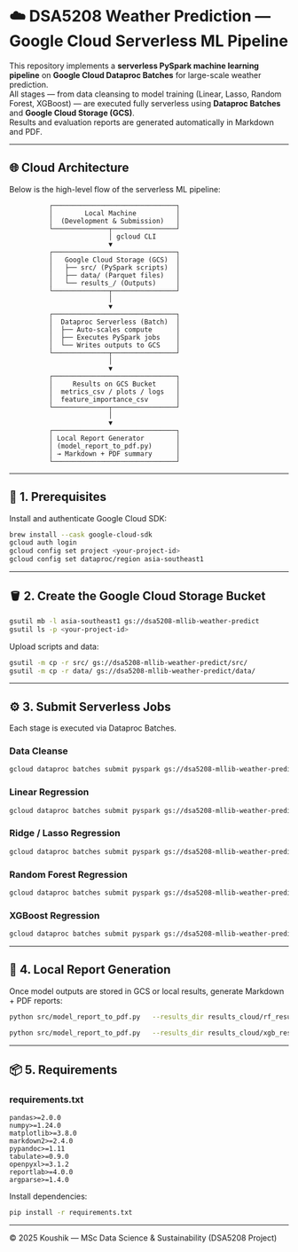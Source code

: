 # ☁️ DSA5208 Weather Prediction — Google Cloud Serverless ML Pipeline

This repository implements a **serverless PySpark machine learning pipeline** on **Google Cloud Dataproc Batches** for large-scale weather prediction.  
All stages — from data cleansing to model training (Linear, Lasso, Random Forest, XGBoost) — are executed fully serverless using **Dataproc Batches** and **Google Cloud Storage (GCS)**.  
Results and evaluation reports are generated automatically in Markdown and PDF.

---

## 🌐 Cloud Architecture

Below is the high-level flow of the serverless ML pipeline:

```
          ┌───────────────────────────────┐
          │        Local Machine          │
          │  (Development & Submission)   │
          └──────────────┬────────────────┘
                         │ gcloud CLI
                         ▼
          ┌───────────────────────────────┐
          │   Google Cloud Storage (GCS)  │
          │   ├── src/ (PySpark scripts)  │
          │   ├── data/ (Parquet files)   │
          │   └── results_/ (Outputs)     │
          └──────────────┬────────────────┘
                         │
                         ▼
          ┌───────────────────────────────┐
          │  Dataproc Serverless (Batch)  │
          │  ├── Auto-scales compute      │
          │  ├── Executes PySpark jobs    │
          │  └── Writes outputs to GCS    │
          └──────────────┬────────────────┘
                         │
                         ▼
          ┌───────────────────────────────┐
          │     Results on GCS Bucket     │
          │  metrics_csv / plots / logs   │
          │  feature_importance_csv       │
          └──────────────┬────────────────┘
                         │
                         ▼
          ┌───────────────────────────────┐
          │ Local Report Generator        │
          │ (model_report_to_pdf.py)      │
          │ → Markdown + PDF summary      │
          └───────────────────────────────┘
```

---

## 🧭 1. Prerequisites

Install and authenticate Google Cloud SDK:

```bash
brew install --cask google-cloud-sdk
gcloud auth login
gcloud config set project <your-project-id>
gcloud config set dataproc/region asia-southeast1
```

---

## 🪣 2. Create the Google Cloud Storage Bucket

```bash
gsutil mb -l asia-southeast1 gs://dsa5208-mllib-weather-predict
gsutil ls -p <your-project-id>
```
Upload scripts and data:
```bash
gsutil -m cp -r src/ gs://dsa5208-mllib-weather-predict/src/
gsutil -m cp -r data/ gs://dsa5208-mllib-weather-predict/data/
```

---

## ⚙️ 3. Submit Serverless Jobs

Each stage is executed via Dataproc Batches.

### Data Cleanse
```bash
gcloud dataproc batches submit pyspark gs://dsa5208-mllib-weather-predict/src/data_cleanse.py   --region=asia-southeast1 --version=2.3   --deps-bucket=gs://dsa5208-mllib-weather-predict   --properties="spark.sql.shuffle.partitions=200,spark.default.parallelism=200"   --   --input gs://dsa5208-mllib-weather-predict/data/compacted/2024.parquet
```

### Linear Regression
```bash
gcloud dataproc batches submit pyspark gs://dsa5208-mllib-weather-predict/src/base_linearReg.py   --region=asia-southeast1 --version=2.3   --deps-bucket=gs://dsa5208-mllib-weather-predict   --properties="spark.sql.shuffle.partitions=200,spark.default.parallelism=200"   --   --input gs://dsa5208-mllib-weather-predict/data/train_2024.parquet   --input gs://dsa5208-mllib-weather-predict/data/test_2024.parquet
```

### Ridge / Lasso Regression
```bash
gcloud dataproc batches submit pyspark gs://dsa5208-mllib-weather-predict/src/Ridge_Lasso.py   --region=asia-southeast1 --version=2.3   --deps-bucket=gs://dsa5208-mllib-weather-predict   --properties="spark.sql.shuffle.partitions=200,spark.default.parallelism=200"   --   --input gs://dsa5208-mllib-weather-predict/data/train_2024.parquet   --input gs://dsa5208-mllib-weather-predict/data/test_2024.parquet
```

### Random Forest Regression
```bash
gcloud dataproc batches submit pyspark gs://dsa5208-mllib-weather-predict/src/rf_train_eval_all_cloud.py   --region=asia-southeast1 --version=2.3   --batch="rf-$(date +%Y%m%d-%H%M%S)"   --deps-bucket=gs://dsa5208-mllib-weather-predict   --ttl=1d   --properties="spark.driver.memory=20g,spark.driver.maxResultSize=0"   --   --train gs://dsa5208-mllib-weather-predict/data/train_2024.parquet   --test  gs://dsa5208-mllib-weather-predict/data/test_2024.parquet   --numTrees 120 --maxDepth 12 --subsample 0.8 --partitions 300 --driver_mem 20g --make_figs
```

### XGBoost Regression
```bash
gcloud dataproc batches submit pyspark gs://dsa5208-mllib-weather-predict/src/XGBoost.py   --region=asia-southeast1 --version=2.3   --deps-bucket=gs://dsa5208-mllib-weather-predict   --ttl=1d   --properties="spark.executorEnv.USE_GCS=1,spark.executorEnv.GCS_BUCKET=dsa5208-mllib-weather-predict"   --   --train gs://dsa5208-mllib-weather-predict/data/train_2024.parquet   --test  gs://dsa5208-mllib-weather-predict/data/test_2024.parquet   --ycol TMP_C   --outdir gs://dsa5208-mllib-weather-predict/results_xgb_full   --n_iter 20 --cv 3 --threads 8 --max_bins 256 --max_cat 128 --no_plots
```

---

## 🧾 4. Local Report Generation

Once model outputs are stored in GCS or local results, generate Markdown + PDF reports:

```bash
python src/model_report_to_pdf.py   --results_dir results_cloud/rf_results   --model_name "Random Forest Regressor (Weather TMP_C)"   --target_col TMP_C

python src/model_report_to_pdf.py   --results_dir results_cloud/xgb_results   --model_name "XGBoost Regressor (Weather TMP_C)"   --target_col TMP_C
```

---

## 📦 5. Requirements

### requirements.txt

```
pandas>=2.0.0
numpy>=1.24.0
matplotlib>=3.8.0
markdown2>=2.4.0
pypandoc>=1.11
tabulate>=0.9.0
openpyxl>=3.1.2
reportlab>=4.0.0
argparse>=1.4.0
```

Install dependencies:
```bash
pip install -r requirements.txt
```

---

© 2025 Koushik — MSc Data Science & Sustainability (DSA5208 Project)
